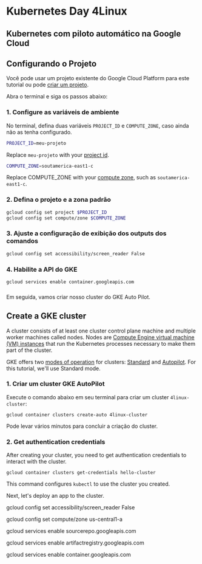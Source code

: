 # Kubernetes Day 4Linux

## Kubernetes com piloto automático na Google Cloud

## Configurando o Projeto

Você pode usar um projeto existente do Google Cloud Platform para este tutorial ou pode [criar um projeto](https://cloud.google.com/resource-manager/docs/creating-managing-projects#creating_a_project).

Abra o <walkthrough-editor-spotlight spotlightId="menu-terminal">terminal</walkthrough-editor-spotlight> e siga os passos abaixo:

### 1. Configure as variáveis de ambiente

No terminal, defina duas variáveis `PROJECT_ID` e `COMPUTE_ZONE`, caso ainda não as tenha configurado.

```bash
PROJECT_ID=meu-projeto
```
Replace `meu-projeto` with your [project id](https://support.google.com/cloud/answer/6158840).

```bash
COMPUTE_ZONE=soutamerica-east1-c
```
Replace COMPUTE_ZONE with your [compute zone](https://cloud.google.com/compute/docs/regions-zones#available), such as `soutamerica-east1-c`.

### 2. Defina o projeto e a zona padrão
```bash
gcloud config set project $PROJECT_ID
gcloud config set compute/zone $COMPUTE_ZONE
```

### 3. Ajuste a configuração de exibição dos outputs dos comandos

```bash
gcloud config set accessibility/screen_reader False
```

### 4. Habilite a API do GKE

```bash
gcloud services enable container.googleapis.com
```

### 

Em seguida, vamos criar nosso cluster do GKE Auto Pilot.


## Create a GKE cluster
A cluster consists of at least one cluster control plane machine and multiple worker machines called nodes. Nodes are [Compute Engine virtual machine (VM) instances](https://cloud.google.com/compute/docs/instances) that run the Kubernetes processes necessary to make them part of the cluster.

GKE offers two [modes of operation](https://cloud.google.com/kubernetes-engine/docs/concepts/types-of-clusters#modes) for clusters: [Standard](https://cloud.google.com/kubernetes-engine/docs/concepts/cluster-architecture) and [Autopilot](https://cloud.google.com/kubernetes-engine/docs/concepts/autopilot-architecture). For this tutorial, we'll use Standard mode.

### 1. Criar um cluster GKE AutoPilot

Execute o comando abaixo em seu terminal para criar um cluster `4linux-cluster`:

```
gcloud container clusters create-auto 4linux-cluster
```

Pode levar vários minutos para concluir a criação do cluster.


### 2. Get authentication credentials

After creating your cluster, you need to get authentication credentials to interact with the cluster.

```
gcloud container clusters get-credentials hello-cluster
```

This command configures `kubectl` to use the cluster you created.


Next, let's deploy an app to the cluster.






gcloud config set accessibility/screen_reader False

gcloud config set compute/zone us-central1-a

gcloud services enable sourcerepo.googleapis.com

gcloud services enable artifactregistry.googleapis.com

gcloud services enable container.googleapis.com